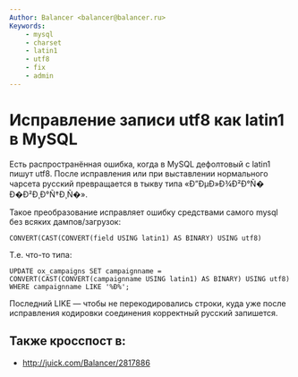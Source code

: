 ```yaml
---
Author: Balancer <balancer@balancer.ru>
Keywords:
    - mysql
    - charset
    - latin1
    - utf8
    - fix
    - admin
---
```


# Исправление записи utf8 как latin1 в MySQL

Есть распространённая ошибка, когда в MySQL дефолтовый с latin1 пишут 
utf8. После исправления или при выставлении нормального чарсета русский 
превращается в тыкву типа «Ð”ÐµÐ»Ð¾Ð²Ð°Ñ� Ð�Ð²Ð¸Ð°Ñ†Ð¸Ñ�».

Такое преобразование исправляет ошибку средствами самого mysql без 
всяких дампов/загрузок: 

```mysql
CONVERT(CAST(CONVERT(field USING latin1) AS BINARY) USING utf8)
```

Т.е. что-то типа:

```mysql
UPDATE ox_campaigns SET campaignname = CONVERT(CAST(CONVERT(campaignname USING latin1) AS BINARY) USING utf8) WHERE campaignname LIKE '%Ð%';
```

Последний LIKE — чтобы не перекодировались строки, куда уже после 
исправления кодировки соединения корректный русский запишется.

## Также кросспост в:

* http://juick.com/Balancer/2817886
